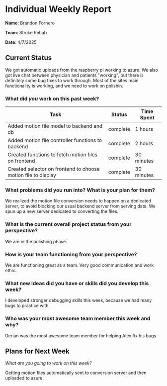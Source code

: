 # Individual Weekly Report

**Name**:
Brandon Fornero

**Team**: 
Stroke Rehab

**Date**: 
4/7/2025

## Current Status
We got automatic uploads from the raspberry pi working to azure. We also got live chat
between physician and patients "working", but there is definitely some bug fixes
to work through. Most of the sites main functionality is working, and we need 
to work on polishin.

### What did _you_ work on this past week?

| Task | Status | Time Spent | 
| ---- | ------ | ---------- |
| Added motion file model to backend and db | complete | 1 hours |
| Added motion file controller functions to backend  | complete | 2 hours |
| Created functions to fetch motion files on frontend  | complete | 30 minutes |
| Created selector on frontend to choose motion file to display | complete | 30 minutes |


### What problems did you run into? What is your plan for them?
We realized the motion file conversion needs to happen on a dedicated server, to 
avoid blocking our usual backend server from serving data. We spun up a new server
dedicated to converting the files.

### What is the current overall project status from your perspective? 

We are in the polishing phase.

### How is your team functioning from your perspective?

We are functioning great as a team. Very good communication and work ethic. 

### What new ideas did you have or skills did you develop this week?

I developed stronger debugging skills this week, because we had many bugs to practice
with.

### Who was your most awesome team member this week and why?

Derian was the most awesome team member for helping Alex fix his bugs.

## Plans for Next Week

*What are you going to work on this week?*

Getting motion files automatically sent to conversion server and then uploaded to azure.
